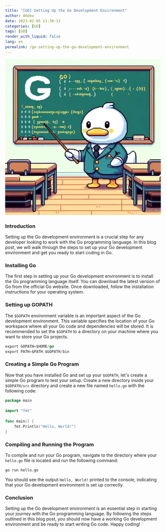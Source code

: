 ```yaml
---
title: "[GO] Setting Up the Go Development Environment"
author: 46ebu
date: 2023-02-05 11:30:12 
categories: [GO]
tags: [GO]
render_with_liquid: false
lang: en
permalink: /go-setting-up-the-go-development-environment
---
```


![Intro](/assets/img/post/go.png)
### Introduction
Setting up the Go development environment is a crucial step for any developer looking to work with the Go programming language. In this blog post, we will walk through the steps to set up your Go development environment and get you ready to start coding in Go.

### Installing Go
The first step in setting up your Go development environment is to install the Go programming language itself. You can download the latest version of Go from the official Go website. Once downloaded, follow the installation instructions for your operating system. 

### Setting up GOPATH
The `$GOPATH` environment variable is an important aspect of the Go development environment. This variable specifies the location of your Go workspace where all your Go code and dependencies will be stored. It is recommended to set the `$GOPATH` to a directory on your machine where you want to store your Go projects.

```go
export GOPATH=$HOME/go
export PATH=$PATH:$GOPATH/bin
```

### Creating a Simple Go Program
Now that you have installed Go and set up your `$GOPATH`, let's create a simple Go program to test your setup. Create a new directory inside your `$GOPATH/src` directory and create a new file named `hello.go` with the following code:

```go
package main

import "fmt"

func main() {
    fmt.Println("Hello, World!")
}
```

### Compiling and Running the Program
To compile and run your Go program, navigate to the directory where your `hello.go` file is located and run the following command:

```sh
go run hello.go
```

You should see the output `Hello, World!` printed to the console, indicating that your Go development environment is set up correctly.

### Conclusion
Setting up the Go development environment is an essential step in starting your journey with the Go programming language. By following the steps outlined in this blog post, you should now have a working Go development environment and be ready to start writing Go code. Happy coding!